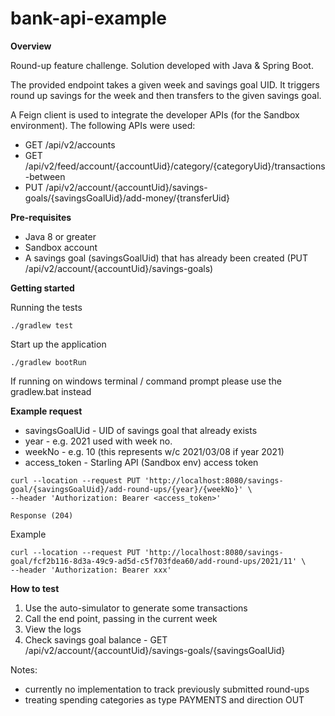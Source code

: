# bank-api-example

**Overview**

Round-up feature challenge. Solution developed with Java & Spring Boot. 

The provided endpoint takes a given week and savings goal UID. It triggers round up savings for the week and then 
transfers to the given savings goal.

A Feign client is used to integrate the developer APIs (for the Sandbox environment). The following APIs were used:
* GET /api/v2/accounts
* GET /api/v2/feed/account/{accountUid}/category/{categoryUid}/transactions-between
* PUT /api/v2/account/{accountUid}/savings-goals/{savingsGoalUid}/add-money/{transferUid}

**Pre-requisites**
* Java 8 or greater
* Sandbox account
* A savings goal (savingsGoalUid) that has already been created (PUT /api/v2/account/{accountUid}/savings-goals)

**Getting started**

Running the tests
```
./gradlew test
```

Start up the application
```
./gradlew bootRun
```
If running on windows terminal / command prompt please use the gradlew.bat instead

**Example request**

* savingsGoalUid - UID of savings goal that already exists
* year - e.g. 2021 used with week no.
* weekNo - e.g. 10 (this represents w/c 2021/03/08 if year 2021)
* access_token - Starling API (Sandbox env) access token 

```
curl --location --request PUT 'http://localhost:8080/savings-goal/{savingsGoalUid}/add-round-ups/{year}/{weekNo}' \ 
--header 'Authorization: Bearer <access_token>'

Response (204)
```

Example
```
curl --location --request PUT 'http://localhost:8080/savings-goal/fcf2b116-8d3a-49c9-ad5d-c5f703fdea60/add-round-ups/2021/11' \ 
--header 'Authorization: Bearer xxx'
```

**How to test**

1. Use the auto-simulator to generate some transactions
2. Call the end point, passing in the current week
3. View the logs
4. Check savings goal balance - GET /api/v2/account/{accountUid}/savings-goals/{savingsGoalUid} 

Notes:
- currently no implementation to track previously submitted round-ups
- treating spending categories as type PAYMENTS and direction OUT
